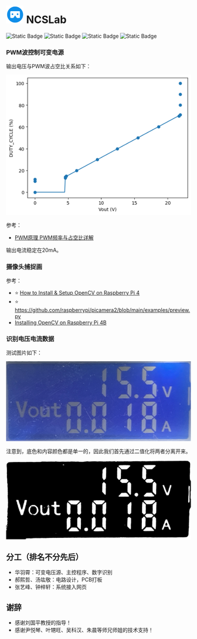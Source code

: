 # ![Alt Text](https://github.com/HuaYuXiao/NCSLab/blob/main/Img/logo.c5f1638c.png) NCSLab 

![Static Badge](https://img.shields.io/badge/Debian-12-A81D33?logo=debian)
![Static Badge](https://img.shields.io/badge/Python-3.11.5-3776AB?logo=python)
![Static Badge](https://img.shields.io/badge/OpenCV-4.6.0-5C3EE8?logo=opencv)
![Static Badge](https://img.shields.io/badge/Raspberry_Pi-4B-A22846?logo=raspberrypi)


### PWM波控制可变电源

输出电压与PWM波占空比关系如下：

![Alt Text](https://github.com/HuaYuXiao/NCSLab/blob/main/PWM/Vout2PWM.png)

参考：
- [PWM原理 PWM频率与占空比详解](https://blog.csdn.net/as480133937/article/details/103439546)

输出电流稳定在20mA。


### 摄像头捕捉画

参考：
- ⭐️ [How to Install & Setup OpenCV on Raspberry Pi 4](https://how2electronics.com/how-to-install-setup-opencv-on-raspberry-pi-4)
- ⭐️ https://github.com/raspberrypi/picamera2/blob/main/examples/preview.py
- [Installing OpenCV on Raspberry Pi 4B](https://www.youtube.com/watch?v=OugQIz_vcFo)


### 识别电压电流数据

测试图片如下：

![Alt Text](https://github.com/HuaYuXiao/NCSLab/blob/main/Camera/IMG_0774.jpeg)

注意到，底色和内容颜色都是单一的，因此我们首先通过二值化将两者分离开来。

![Alt Text](https://github.com/HuaYuXiao/NCSLab/blob/main/Camera/output.png)


## 分工（排名不分先后）
- 华羽霄：可变电压源、主控程序、数字识别
- 郝熙哲、汤竑敬：电路设计，PCB打板
- 张艺峰、钟梓轩：系统接入网页

## 谢辞
- 感谢刘国平教授的指导！
- 感谢尹悦琴、叶甥旺、吴科汉、朱晨等师兄师姐的技术支持！
